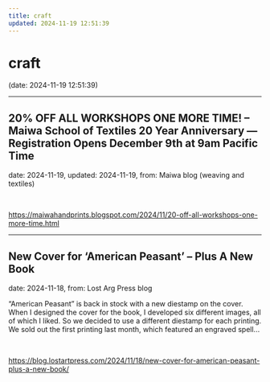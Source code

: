 ```yaml
---
title: craft
updated: 2024-11-19 12:51:39
---
```


# craft

(date: 2024-11-19 12:51:39)

---

## 20% OFF ALL WORKSHOPS ONE MORE TIME! – Maiwa School of Textiles 20 Year Anniversary  —  Registration Opens December 9th at 9am Pacific Time

date: 2024-11-19, updated: 2024-11-19, from: Maiwa blog (weaving and textiles)

 

<br> 

<https://maiwahandprints.blogspot.com/2024/11/20-off-all-workshops-one-more-time.html>

---

## New Cover for ‘American Peasant’ – Plus A New Book

date: 2024-11-18, from: Lost Arg Press blog

“American Peasant” is back in stock with a new diestamp on the cover. When I designed the cover for the book, I developed six different images, all of which I liked. So we decided to use a different diestamp for each printing. We sold out the first printing last month, which featured an engraved spell... 

<br> 

<https://blog.lostartpress.com/2024/11/18/new-cover-for-american-peasant-plus-a-new-book/>

